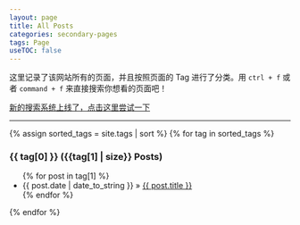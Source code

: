 ```yaml
---
layout: page
title: All Posts
categories: secondary-pages
tags: Page
useTOC: false
---
```


这里记录了该网站所有的页面，并且按照页面的 Tag 进行了分类。用 `ctrl + f` 或者 `command + f` 来直接搜索你想看的页面吧！

<div class="notification">
  <a href="{{ site.baseurl }}/secondary-pages/2021/04/12/Search.html">新的搜索系统上线了，点击这里尝试一下</a>
</div>

---

{% assign sorted_tags = site.tags | sort %}
{% for tag in sorted_tags %}
  <h3 id="{{ tag[0] }}">{{ tag[0] }} ({{tag[1] | size}} Posts)</h3>
  <ul>
    {% for post in tag[1] %}
      <li><span>{{ post.date | date_to_string }}</span> &raquo; <a href="{{ site.baseurl }}{{ post.url }}">{{ post.title }}</a></li>
    {% endfor %}
  </ul>
{% endfor %}

